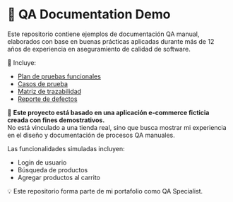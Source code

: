 # 📄 QA Documentation Demo

Este repositorio contiene ejemplos de documentación QA manual, elaborados con base en buenas prácticas aplicadas durante más de 12 años de experiencia en aseguramiento de calidad de software.

📌 Incluye:
- [Plan de pruebas funcionales](plan-de-pruebas.md)
- [Casos de prueba](casos-de-prueba.md)
- [Matriz de trazabilidad](matriz-de-trazabilidad.md)
- [Reporte de defectos](reporte-de-defectos.md)

📝 **Este proyecto está basado en una aplicación e-commerce ficticia creada con fines demostrativos.**  
No está vinculado a una tienda real, sino que busca mostrar mi experiencia en el diseño y documentación de procesos QA manuales.

Las funcionalidades simuladas incluyen:
- Login de usuario
- Búsqueda de productos
- Agregar productos al carrito

💡 Este repositorio forma parte de mi portafolio como QA Specialist.
